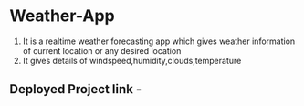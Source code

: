 # Weather-App
<ol>
  <li>
    It is a realtime weather forecasting app which gives weather information of current location or any desired location
  </li>
  <li>
    It gives details of windspeed,humidity,clouds,temperature
  </li>
</ol>
<h2>
  Deployed  Project link -
  <h4><a href="mausamsamachar1.netlify.app"></a></h4>
</h2>
